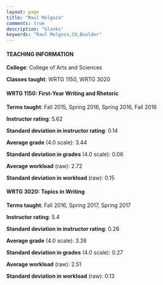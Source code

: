 ```yaml
---
layout: page
title: "Raul Melgoza" 
comments: true
description: "blanks"
keywords: "Raul Melgoza,CU,Boulder"
---
```

<head>
<script src="https://ajax.googleapis.com/ajax/libs/jquery/2.1.3/jquery.min.js"></script>
<script src="https://dl.dropboxusercontent.com/s/pc42nxpaw1ea4o9/highcharts.js?dl=0"></script>
<!-- <script src="../assets/js/highcharts.js"></script> -->
<style type="text/css">@font-face {
	font-family: "Bebas Neue";
	src: url(https://www.filehosting.org/file/details/544349/BebasNeue Regular.otf) format("opentype");
	}
	h1.Bebas { 
		font-family: "Bebas Neue", Verdana, Tahoma;
	}
</style>
</head>
	   
#### TEACHING INFORMATION

**College**: College of Arts and Sciences

**Classes taught**: WRTG 1150, WRTG 3020

#### WRTG 1150: First-Year Writing and Rhetoric

**Terms taught**: Fall 2015, Spring 2016, Spring 2016, Fall 2016

**Instructor rating**: 5.62

**Standard deviation in instructor rating**: 0.14

**Average grade** (4.0 scale): 3.44

**Standard deviation in grades** (4.0 scale): 0.06

**Average workload** (raw): 2.72

**Standard deviation in workload** (raw): 0.15

#### WRTG 3020: Topics in Writing

**Terms taught**: Fall 2016, Spring 2017, Spring 2017

**Instructor rating**: 5.4

**Standard deviation in instructor rating**: 0.26

**Average grade** (4.0 scale): 3.26

**Standard deviation in grades** (4.0 scale): 0.27

**Average workload** (raw): 2.51

**Standard deviation in workload** (raw): 0.13

